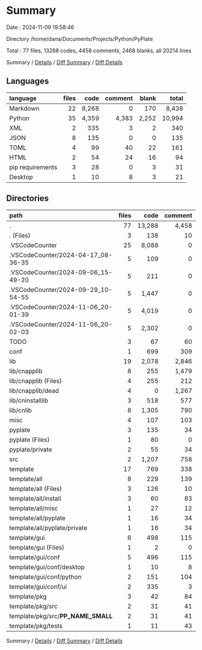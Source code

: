 # Summary

Date : 2024-11-09 19:58:46

Directory /home/dana/Documents/Projects/Python/PyPlate

Total : 77 files,  13288 codes, 4458 comments, 2468 blanks, all 20214 lines

Summary / [Details](details.md) / [Diff Summary](diff.md) / [Diff Details](diff-details.md)

## Languages
| language | files | code | comment | blank | total |
| :--- | ---: | ---: | ---: | ---: | ---: |
| Markdown | 22 | 8,268 | 0 | 170 | 8,438 |
| Python | 35 | 4,359 | 4,383 | 2,252 | 10,994 |
| XML | 2 | 335 | 3 | 2 | 340 |
| JSON | 8 | 135 | 0 | 0 | 135 |
| TOML | 4 | 99 | 40 | 22 | 161 |
| HTML | 2 | 54 | 24 | 16 | 94 |
| pip requirements | 3 | 28 | 0 | 3 | 31 |
| Desktop | 1 | 10 | 8 | 3 | 21 |

## Directories
| path | files | code | comment | blank | total |
| :--- | ---: | ---: | ---: | ---: | ---: |
| . | 77 | 13,288 | 4,458 | 2,468 | 20,214 |
| . (Files) | 3 | 138 | 10 | 31 | 179 |
| .VSCodeCounter | 25 | 8,088 | 0 | 130 | 8,218 |
| .VSCodeCounter/2024-04-17_08-36-35 | 5 | 109 | 0 | 26 | 135 |
| .VSCodeCounter/2024-09-06_15-49-20 | 5 | 211 | 0 | 26 | 237 |
| .VSCodeCounter/2024-09-29_10-54-55 | 5 | 1,447 | 0 | 26 | 1,473 |
| .VSCodeCounter/2024-11-06_20-01-39 | 5 | 4,019 | 0 | 26 | 4,045 |
| .VSCodeCounter/2024-11-06_20-02-03 | 5 | 2,302 | 0 | 26 | 2,328 |
| TODO | 3 | 67 | 60 | 50 | 177 |
| conf | 1 | 699 | 309 | 146 | 1,154 |
| lib | 19 | 2,078 | 2,846 | 1,261 | 6,185 |
| lib/cnapplib | 8 | 255 | 1,479 | 488 | 2,222 |
| lib/cnapplib (Files) | 4 | 255 | 212 | 133 | 600 |
| lib/cnapplib/dead | 4 | 0 | 1,267 | 355 | 1,622 |
| lib/cninstalllib | 3 | 518 | 577 | 252 | 1,347 |
| lib/cnlib | 8 | 1,305 | 790 | 521 | 2,616 |
| misc | 4 | 107 | 103 | 72 | 282 |
| pyplate | 3 | 135 | 34 | 13 | 182 |
| pyplate (Files) | 1 | 80 | 0 | 0 | 80 |
| pyplate/private | 2 | 55 | 34 | 13 | 102 |
| src | 2 | 1,207 | 758 | 560 | 2,525 |
| template | 17 | 769 | 338 | 205 | 1,312 |
| template/all | 8 | 229 | 139 | 75 | 443 |
| template/all (Files) | 3 | 126 | 10 | 21 | 157 |
| template/all/install | 3 | 60 | 83 | 33 | 176 |
| template/all/misc | 1 | 27 | 12 | 8 | 47 |
| template/all/pyplate | 1 | 16 | 34 | 13 | 63 |
| template/all/pyplate/private | 1 | 16 | 34 | 13 | 63 |
| template/gui | 6 | 498 | 115 | 82 | 695 |
| template/gui (Files) | 1 | 2 | 0 | 1 | 3 |
| template/gui/conf | 5 | 496 | 115 | 81 | 692 |
| template/gui/conf/desktop | 1 | 10 | 8 | 3 | 21 |
| template/gui/conf/python | 2 | 151 | 104 | 76 | 331 |
| template/gui/conf/ui | 2 | 335 | 3 | 2 | 340 |
| template/pkg | 3 | 42 | 84 | 48 | 174 |
| template/pkg/src | 2 | 31 | 41 | 28 | 100 |
| template/pkg/src/__PP_NAME_SMALL__ | 2 | 31 | 41 | 28 | 100 |
| template/pkg/tests | 1 | 11 | 43 | 20 | 74 |

Summary / [Details](details.md) / [Diff Summary](diff.md) / [Diff Details](diff-details.md)